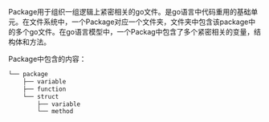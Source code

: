Package用于组织一组逻辑上紧密相关的go文件。是go语言中代码重用的基础单元。在文件系统中，一个Package对应一个文件夹，文件夹中包含该package中的多个go文件。在go语言模型中，一个Packag中包含了多个紧密相关的变量，结构体和方法。

Package中包含的内容：

```bash
└── package                           
    ├── variable
    ├── function
    └── struct
        ├── variable
        └── method
```